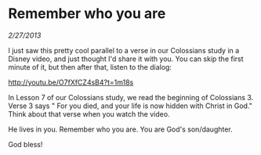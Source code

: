 # Remember who you are
*2/27/2013*

I just saw this pretty cool parallel to a verse in our Colossians study in a Disney video, and just thought I'd share it with you.  You can skip the first minute of it, but then after that, listen to the dialog:

http://youtu.be/O7fXfCZ4sB4?t=1m18s

In Lesson 7 of our Colossians study, we read the beginning of Colossians 3.  Verse 3 says " For you died, and your life is now hidden with Christ in God."  Think about that verse when you watch the video.

He lives in you.  Remember who you are.  You are God's son/daughter.

God bless!
